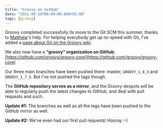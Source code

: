 ```yaml
---
title: "Groovy on GitHub"
date: "2011-09-19T00:00:00.000+02:00"
tags: [groovy]
---
```


Groovy completed successfully its move to the Git SCM this summer, thanks to [Matthew](http://ambientideas.com/)'s help. For helping everybody get up-to-speed with Git, I've added a [page about Git on the Groovy wiki](http://groovy.codehaus.org/Git).  

We also now have a **"groovy" organization on GitHub**: [https://github.com/groovy/groovy-core](https://github.com/groovy/groovy-core)  

Our three main branches have been pushed there: master, `GROOVY_1_8_X` and `GROOVY_1_7_X`. But I've not pushed the tags though.  

The **GitHub repository serves as a mirror**, and the Groovy despots will be able to regularly push the latest changes to GitHub, and deal with pull requests and such.  

**Update #1:** The branches as well as all the tags have been pushed to the GitHub mirror as well.  

**Update #2:** We've even had our first pull requests! Hooray :-)